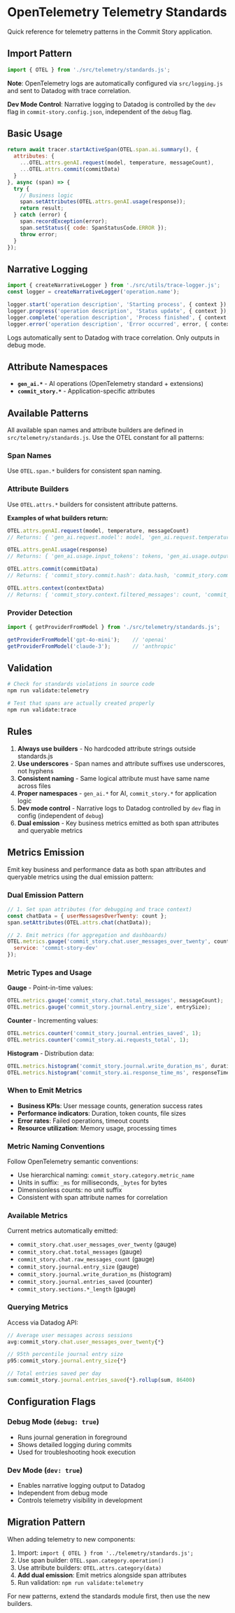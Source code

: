 # OpenTelemetry Telemetry Standards

Quick reference for telemetry patterns in the Commit Story application.

## Import Pattern
```javascript
import { OTEL } from './src/telemetry/standards.js';
```

**Note**: OpenTelemetry logs are automatically configured via `src/logging.js` and sent to Datadog with trace correlation.

**Dev Mode Control**: Narrative logging to Datadog is controlled by the `dev` flag in `commit-story.config.json`, independent of the `debug` flag.

## Basic Usage
```javascript
return await tracer.startActiveSpan(OTEL.span.ai.summary(), {
  attributes: {
    ...OTEL.attrs.genAI.request(model, temperature, messageCount),
    ...OTEL.attrs.commit(commitData)
  }
}, async (span) => {
  try {
    // Business logic
    span.setAttributes(OTEL.attrs.genAI.usage(response));
    return result;
  } catch (error) {
    span.recordException(error);
    span.setStatus({ code: SpanStatusCode.ERROR });
    throw error;
  }
});
```

## Narrative Logging
```javascript
import { createNarrativeLogger } from './src/utils/trace-logger.js';
const logger = createNarrativeLogger('operation.name');

logger.start('operation description', 'Starting process', { context });
logger.progress('operation description', 'Status update', { context });
logger.complete('operation description', 'Process finished', { context });
logger.error('operation description', 'Error occurred', error, { context });
```

Logs automatically sent to Datadog with trace correlation. Only outputs in debug mode.

## Attribute Namespaces

- **`gen_ai.*`** - AI operations (OpenTelemetry standard + extensions)
- **`commit_story.*`** - Application-specific attributes

## Available Patterns

All available span names and attribute builders are defined in `src/telemetry/standards.js`. Use the OTEL constant for all patterns:

### Span Names
Use `OTEL.span.*` builders for consistent span naming.

### Attribute Builders
Use `OTEL.attrs.*` builders for consistent attribute patterns.

**Examples of what builders return:**
```javascript
OTEL.attrs.genAI.request(model, temperature, messageCount)
// Returns: { 'gen_ai.request.model': model, 'gen_ai.request.temperature': temperature, ... }

OTEL.attrs.genAI.usage(response)
// Returns: { 'gen_ai.usage.input_tokens': tokens, 'gen_ai.usage.output_tokens': tokens, ... }

OTEL.attrs.commit(commitData)
// Returns: { 'commit_story.commit.hash': data.hash, 'commit_story.commit.message': data.message, ... }

OTEL.attrs.context(contextData)
// Returns: { 'commit_story.context.filtered_messages': count, 'commit_story.context.token_reduction': percent, ... }
```

### Provider Detection
```javascript
import { getProviderFromModel } from './src/telemetry/standards.js';

getProviderFromModel('gpt-4o-mini');    // 'openai'
getProviderFromModel('claude-3');       // 'anthropic'
```

## Validation
```bash
# Check for standards violations in source code
npm run validate:telemetry

# Test that spans are actually created properly
npm run validate:trace
```

## Rules

1. **Always use builders** - No hardcoded attribute strings outside standards.js
2. **Use underscores** - Span names and attribute suffixes use underscores, not hyphens
3. **Consistent naming** - Same logical attribute must have same name across files
4. **Proper namespaces** - `gen_ai.*` for AI, `commit_story.*` for application logic
5. **Dev mode control** - Narrative logs to Datadog controlled by `dev` flag in config (independent of `debug`)
6. **Dual emission** - Key business metrics emitted as both span attributes and queryable metrics

## Metrics Emission

Emit key business and performance data as both span attributes and queryable metrics using the dual emission pattern:

### Dual Emission Pattern
```javascript
// 1. Set span attributes (for debugging and trace context)
const chatData = { userMessagesOverTwenty: count };
span.setAttributes(OTEL.attrs.chat(chatData));

// 2. Emit metrics (for aggregation and dashboards)
OTEL.metrics.gauge('commit_story.chat.user_messages_over_twenty', count, {
  service: 'commit-story-dev'
});
```

### Metric Types and Usage

**Gauge** - Point-in-time values:
```javascript
OTEL.metrics.gauge('commit_story.chat.total_messages', messageCount);
OTEL.metrics.gauge('commit_story.journal.entry_size', entrySize);
```

**Counter** - Incrementing values:
```javascript
OTEL.metrics.counter('commit_story.journal.entries_saved', 1);
OTEL.metrics.counter('commit_story.ai.requests_total', 1);
```

**Histogram** - Distribution data:
```javascript
OTEL.metrics.histogram('commit_story.journal.write_duration_ms', duration);
OTEL.metrics.histogram('commit_story.ai.response_time_ms', responseTime);
```

### When to Emit Metrics

- **Business KPIs**: User message counts, generation success rates
- **Performance indicators**: Duration, token counts, file sizes
- **Error rates**: Failed operations, timeout counts
- **Resource utilization**: Memory usage, processing times

### Metric Naming Conventions

Follow OpenTelemetry semantic conventions:
- Use hierarchical naming: `commit_story.category.metric_name`
- Units in suffix: `_ms` for milliseconds, `_bytes` for bytes
- Dimensionless counts: no unit suffix
- Consistent with span attribute names for correlation

### Available Metrics

Current metrics automatically emitted:
- `commit_story.chat.user_messages_over_twenty` (gauge)
- `commit_story.chat.total_messages` (gauge)
- `commit_story.chat.raw_messages_count` (gauge)
- `commit_story.journal.entry_size` (gauge)
- `commit_story.journal.write_duration_ms` (histogram)
- `commit_story.journal.entries_saved` (counter)
- `commit_story.sections.*_length` (gauge)

### Querying Metrics

Access via Datadog API:
```javascript
// Average user messages across sessions
avg:commit_story.chat.user_messages_over_twenty{*}

// 95th percentile journal entry size
p95:commit_story.journal.entry_size{*}

// Total entries saved per day
sum:commit_story.journal.entries_saved{*}.rollup(sum, 86400)
```

## Configuration Flags

### Debug Mode (`debug: true`)
- Runs journal generation in foreground
- Shows detailed logging during commits
- Used for troubleshooting hook execution

### Dev Mode (`dev: true`)
- Enables narrative logging output to Datadog
- Independent from debug mode
- Controls telemetry visibility in development

## Migration Pattern

When adding telemetry to new components:

1. Import: `import { OTEL } from '../telemetry/standards.js';`
2. Use span builder: `OTEL.span.category.operation()`
3. Use attribute builders: `OTEL.attrs.category(data)`
4. **Add dual emission**: Emit metrics alongside span attributes
5. Run validation: `npm run validate:telemetry`

For new patterns, extend the standards module first, then use the new builders.